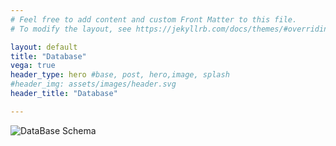 ```yaml
---
# Feel free to add content and custom Front Matter to this file.
# To modify the layout, see https://jekyllrb.com/docs/themes/#overriding-theme-defaults

layout: default
title: "Database"
vega: true
header_type: hero #base, post, hero,image, splash
#header_img: assets/images/header.svg
header_title: "Database"

---
```


![DataBase Schema](assets/images/database/database-schema.jpeg)